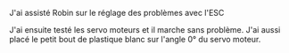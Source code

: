 J'ai assisté Robin sur le réglage des problèmes avec l'ESC

J'ai ensuite testé les servo moteurs et il marche sans problème. J'ai aussi placé le petit bout de plastique blanc sur l'angle 0° du servo moteur.
